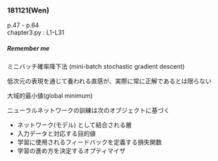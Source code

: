 ### 181121(Wen)  
p.47 - p.64  
chapter3.py : L1-L31
##### *Remember me*  
ミニバッチ確率降下法 (mini-batch stochastic gradient descent)

低次元の表現を通じて養われる直感が、実際に常に正解であるとは限らない

大域的最小値(global minimum)

ニューラルネットワークの訓練は次のオブジェクトに基づく
- ネットワーク(モデル) として結合される層
- 入力データと対応する目的値
- 学習に使用されるフィードバックを定義する損失関数
- 学習の進め方を決定するオプティマイザ
